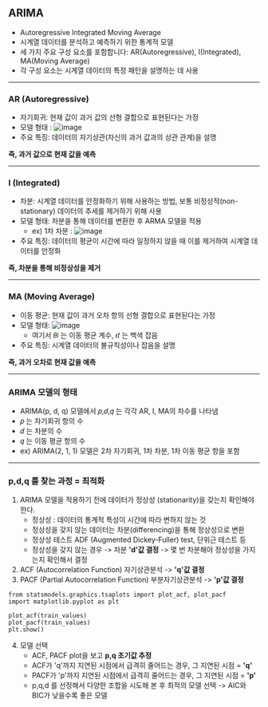 ## ARIMA
- Autoregressive Integrated Moving Average
- 시계열 데이터를 분석하고 예측하기 위한 통계적 모델
- 세 가지 주요 구성 요소를 포함합니다: AR(Autoregressive), I(Integrated), MA(Moving Average)
- 각 구성 요소는 시계열 데이터의 특정 패턴을 설명하는 데 사용

---

### AR (Autoregressive)
- 자기회귀: 현재 값이 과거 값의 선형 결합으로 표현된다는 가정
- 모델 형태 : ![image](https://github.com/i2mmmmm/Study/assets/106386971/674c4395-2004-4db3-8454-d792f677bd47)
- 주요 특징: 데이터의 자기상관(자신의 과거 값과의 상관 관계)을 설명
  
**즉, 과거 값으로 현재 값을 예측**

---

### I (Integrated)
- 차분: 시계열 데이터를 안정화하기 위해 사용하는 방법, 보통 비정상적(non-stationary) 데이터의 추세를 제거하기 위해 사용
- 모델 형태: 차분을 통해 데이터를 변환한 후 ARMA 모델을 적용
  - ex) 1차 차분 : ![image](https://github.com/i2mmmmm/Study/assets/106386971/9e44fc29-1580-4ab4-900b-75a875c4a52e)
- 주요 특징: 데이터의 평균이 시간에 따라 일정하지 않을 때 이를 제거하여 시계열 데이터를 안정화
  
**즉, 차분을 통해 비정상성을 제거**

---

### MA (Moving Average)
- 이동 평균: 현재 값이 과거 오차 항의 선형 결합으로 표현된다는 가정
- 모델 형태: ![image](https://github.com/i2mmmmm/Study/assets/106386971/6780f1ab-b8cb-46d3-83d8-0dd84228fa27)
  - 여기서 𝜃𝑖 는 이동 평균 계수, 𝜖𝑡 는 백색 잡음
- 주요 특징: 시계열 데이터의 불규칙성이나 잡음을 설명
  
**즉, 과거 오차로 현재 값을 예측**

---

### ARIMA 모델의 형태
- ARIMA(p, d, q) 모델에서 𝑝,𝑑,𝑞 는 각각 AR, I, MA의 차수를 나타냄
- 𝑝 는 자기회귀 항의 수
- 𝑑 는 차분의 수
- 𝑞 는 이동 평균 항의 수
- ex) ARIMA(2, 1, 1) 모델은 2차 자기회귀, 1차 차분, 1차 이동 평균 항을 포함

---

### p,d,q 를 찾는 과정 = 최적화
1. ARIMA 모델을 적용하기 전에 데이터가 정상성 (stationarity)을 갖는지 확인해야 한다.
   - 정상성 : 데이터의 통계적 특성이 시간에 따라 변하지 않는 것
   - 정상성을 갖지 않는 데이터는 차분(differencing)을 통해 정상성으로 변환
   - 정상성 테스트 ADF (Augmented Dickey-Fuller) test, 단위근 테스트 등
   - 정상성을 갖지 않는 경우 -> 차분 **'d'값 결정** -> 몇 번 차분해야 정상성을 가지는지 확인해서 결정
2. ACF (Autocorrelation Function) 자기상관분석 -> **'q'값 결정**
3. PACF (Partial Autocorrelation Function) 부분자기상관분석 -> **'p'값 결정**

```
from statsmodels.graphics.tsaplots import plot_acf, plot_pacf
import matplotlib.pyplot as plt

plot_acf(train_values)
plot_pacf(train_values)
plt.show()
```

4. 모델 선택
   - ACF, PACF plot을 보고 **p,q 초기값 추정**
   - ACF가 'q'까지 지연된 시점에서 급격히 줄어드는 경우, 그 지연된 시점 = **'q'**
   - PACF가 'p'까지 지연된 시점에서 급격히 줄어드는 경우, 그 지연된 시점 = **'p'**
   - p,q,d 를 선정해서 다양한 조합을 시도해 본 후 최적의 모델 선택 -> AIC와 BIC가 낮을수록 좋은 모델
